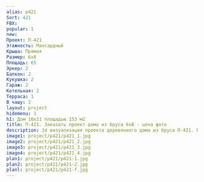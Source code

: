 ```yaml
---
alias: p421
Sort: 421
FBX: 
popular: 1
new: 
Проект: П-421
Этажность: Мансардный
Крыша: Прямая
Размер: 6х8
Площадь: 65
Эркер: 2
Балкон: 2
Кукушка: 2
Гараж: 2
Котельная: 2
Терраса: 1
В чашу: 2
layout: project
hidemenu: 1
h1: Дом 10х11 площадью 153 м2
title: П-421. Заказать проект дома из бруса 6х8 - цена фото
description: 3d визуализация проекта деревянного дома из бруса П-421. Площадь 65 м2, размер 6х8. Вы можете внести любые изменения в проект.
image1: project/p421/p421_1.jpg
image2: project/p421/p421_2.jpg
image3: project/p421/p421_3.jpg
image4: project/p421/p421_4.jpg
plan1: project/p421/p421-1.jpg
plan2: project/p421/p421-2.jpg
planl: project/p421/p421-f.jpg
---
```

